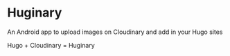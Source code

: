 # Huginary
An Android app to upload images on Cloudinary and add in your Hugo sites

Hugo + Cloudinary = Huginary
